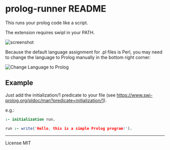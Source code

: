 # prolog-runner README

This runs your prolog code like a script. 

The extension requires swipl in your PATH.

![screenshot](https://raw.githubusercontent.com/sazzledazzle/prolog-runner/main/screenshot.png)


Because the default language assignment for .pl files is Perl, you may need to change the language to Prolog manually in the bottom right corner:

![Change Language to Prolog](https://raw.githubusercontent.com/sazzledazzle/prolog-runner/main/change_lang.png)


## Example

Just add the initialization/1 predicate to your file (see https://www.swi-prolog.org/pldoc/man?predicate=initialization/1).

e.g.:
```prolog
:- initialization run.

run :- write('Hello, this is a simple Prolog program!').
```

---

License MIT